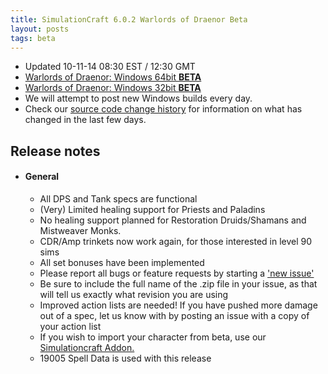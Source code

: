 ```yaml
---
title: SimulationCraft 6.0.2 Warlords of Draenor Beta
layout: posts
tags: beta
---
```

* Updated 10-11-14 08:30 EST / 12:30 GMT
* [Warlords of Draenor: Windows 64bit **BETA** ](http://downloads.simulationcraft.org/simc-602-alpha-win64-10-11-6f6ad0c.zip)
* [Warlords of Draenor: Windows 32bit **BETA** ](http://downloads.simulationcraft.org/simc-602-alpha-win32-10-11-6f6ad0c.zip)
* We will attempt to post new Windows builds every day.
* Check our [source code change history](https://code.google.com/p/simulationcraft/source/list?name=wod) for information on what has changed in the last few days.
## Release notes
* #### General
    * All DPS and Tank specs are functional
	* (Very) Limited healing support for Priests and Paladins
	* No healing support planned for Restoration Druids/Shamans and Mistweaver Monks.
	* CDR/Amp trinkets now work again, for those interested in level 90 sims
    * All set bonuses have been implemented
    * Please report all bugs or feature requests by starting a ['new issue'](https://code.google.com/p/simulationcraft/issues/list)
	* Be sure to include the full name of the .zip file in your issue, as that will tell us exactly what revision you are using
    * Improved action lists are needed! If you have pushed more damage out of a spec, let us know with by posting an issue with a copy of your action list
    * If you wish to import your character from beta, use our [Simulationcraft Addon.](http://www.curse.com/addons/wow/simulationcraft)
    * 19005 Spell Data is used with this release